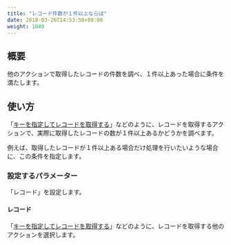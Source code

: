 ```yaml
---
title: "レコード件数が１件以上ならば"
date: 2018-03-26T14:53:50+09:00
weight: 1040
---
```


## 概要

他のアクションで取得したレコードの件数を調べ、１件以上あった場合に条件を満たします。

## 使い方

「[キーを指定してレコードを取得する](../../../actions/record/get_records_by_key/)」などのように、レコードを取得するアクションで、実際に取得したレコードの数が１件以上あるかどうかを調べます。

例えば、取得したレコードが１件以上ある場合だけ処理を行いたいような場合に、この条件を指定します。

### 設定するパラメーター

「レコード」を設定します。

#### レコード

「[キーを指定してレコードを取得する](../../../actions/record/get_records_by_key/)」などのように、レコードを取得する他のアクションを選択します。

